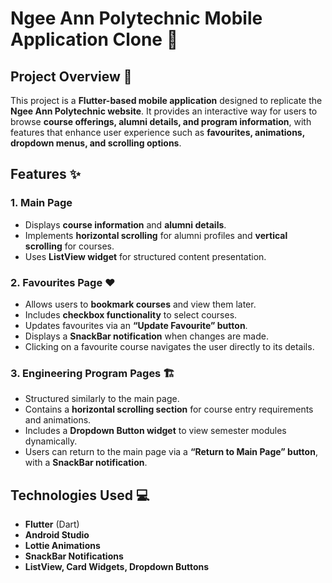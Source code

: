 # Ngee Ann Polytechnic Mobile Application Clone 📱

## Project Overview 🚀
This project is a **Flutter-based mobile application** designed to replicate the **Ngee Ann Polytechnic website**. It provides an interactive way for users to browse **course offerings, alumni details, and program information**, with features that enhance user experience such as **favourites, animations, dropdown menus, and scrolling options**.

## Features ✨
### **1. Main Page**
- Displays **course information** and **alumni details**.
- Implements **horizontal scrolling** for alumni profiles and **vertical scrolling** for courses.
- Uses **ListView widget** for structured content presentation.

### **2. Favourites Page ❤️**
- Allows users to **bookmark courses** and view them later.
- Includes **checkbox functionality** to select courses.
- Updates favourites via an **“Update Favourite” button**.
- Displays a **SnackBar notification** when changes are made.
- Clicking on a favourite course navigates the user directly to its details.

### **3. Engineering Program Pages 🏗**
- Structured similarly to the main page.
- Contains a **horizontal scrolling section** for course entry requirements and animations.
- Includes a **Dropdown Button widget** to view semester modules dynamically.
- Users can return to the main page via a **“Return to Main Page” button**, with a **SnackBar notification**.

## Technologies Used 💻
- **Flutter** (Dart)
- **Android Studio**
- **Lottie Animations**
- **SnackBar Notifications**
- **ListView, Card Widgets, Dropdown Buttons**
